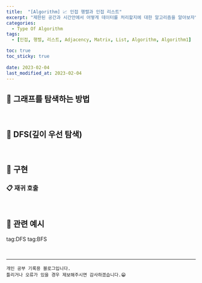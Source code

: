 ```yaml
---
title:  "[Algorithm] 📈 인접 행렬과 인접 리스트"
excerpt: "제한된 공간과 시간안에서 어떻게 데이터를 처리할지에 대한 알고리즘을 알아보자"
categories:
  - Type Of Algorithm
tags:
  - [인접, 행렬, 리스트, Adjacency, Matrix, List, Algorithm, Algorithm1]

toc: true
toc_sticky: true
 
date: 2023-02-04
last_modified_at: 2023-02-04
---
```


## 📘 그래프를 탐색하는 방법

<br>

## 📖 DFS(깊이 우선 탐색)

<br>

## 📖 구현

### 📋 재귀 호출  

<br>

## 🔗 관련 예시


tag:DFS
tag:BFS


<br>


***
    개인 공부 기록용 블로그입니다.
    틀리거나 오류가 있을 경우 제보해주시면 감사하겠습니다.😁